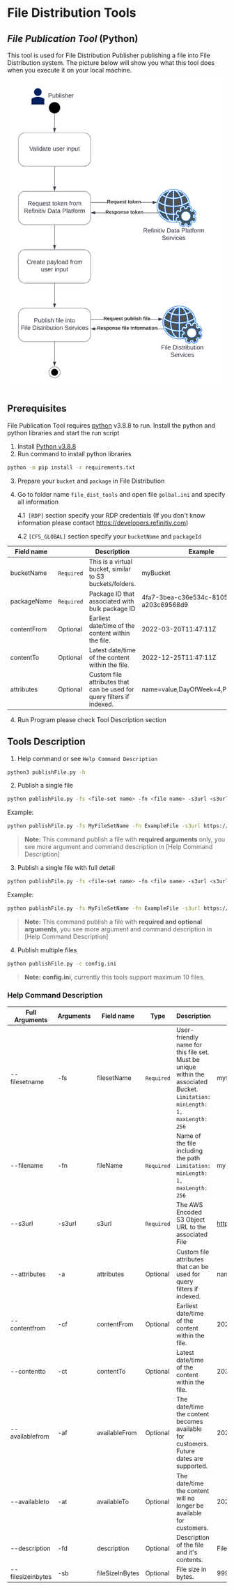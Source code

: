 # File Distribution Tools
## _File Publication Tool_ (Python)
This tool is used for File Distribution Publisher publishing a file into File Distribution system. The picture below will show you what this tool does when you execute it on your local machine.
![](overview_flow.png)


## Prerequisites
File Publication Tool requires [python](https://www.python.org/ftp/python/3.8.8/Python-3.8.8.tgz)  v3.8.8 to run.
Install the python and python libraries and start the run script
1. Install [Python v3.8.8](https://www.python.org/ftp/python/3.8.8/Python-3.8.8.tgz)
2. Run command to install python libraries
```sh
python -m pip install -r requirements.txt
```
3. Prepare your `bucket` and `package` in File Distribution
4. Go to folder name `file_dist_tools` and open file `golbal.ini` and specify all information

    4.1` [RDP]` section specify your RDP credentials (If you don't know information please contact https://developers.refinitiv.com)

    4.2 `[CFS_GLOBAL]` section specify your `bucketName` and `packageId`

|Field name||Description         |Example
|--------|-----------|-------------|-------------|
|bucketName|`Required`|This is a virtual bucket, similar to S3 buckets/folders.|myBucket|
|packageName|`Required`|Package ID that associated with bulk package ID|4fa7-3bea-c36e534c-8105-a203c69568d9|
|contentFrom   |Optional|Earliest date/time of the content within the file.|2022-03-20T11:47:11Z|
|contentTo   |Optional|Latest date/time of the content within the file.|2022-12-25T11:47:11Z|
|attributes   |Optional|Custom file attributes that can be used for query filters if indexed.|name=value,DayOfWeek=4,Product=CFS|

4. Run Program please check Tool Description section


## Tools Description
1. Help command or see `Help Command Description`
```sh
python3 publishFile.py -h 
```

2. Publish a single file
```sh
python publishFile.py -fs <file-set name> -fn <file name> -s3url <s3url>
```

Example:
```sh
python publishFile.py -fs MyFileSetName -fn ExampleFile -s3url https://s3.amazonaws.com/bucket/ExampleFile.csv
```
> **Note:**  This command publish a file with  **required arguments** only, you see more argument and command description in [Help Command Description]

3. Publish a single file with full detail
```sh
python publishFile.py -fs <file-set name> -fn <file name> -s3url <s3url> -a <attributes> -cf <content from> -ct <content to> -af <available from> -at <available to> -fd <file description> -sb <file size in bytes>
```
Example:
```sh
python publishFile.py -fs MyFileSetName -fn ExampleFile -s3url https://s3.amazonaws.com/bucket/ExampleFile.csv -a example=publish,product=publishtools,extra=fulloptions -cf "2022-03-20T11:47:11Z" -ct "2032-03-20T11:47:11Z" -af "2022-03-21T11:47:11Z" -at "2023-03-21T11:47:11Z" -fd "Example Description" -sb 999
```
> **Note:**  This command publish a file with **required and optional arguments**, you see more argument and command description in [Help Command Description]

4. Publish multiple files
```sh
python publishFile.py -c config.ini
```
> **Note:**  **config.ini**, currently this tools support maximum 10 files.

### Help Command Description
|Full Arguments| Arguments|Field name|Type|Description| Example|
|--------|-----------|-------------|-------------|-------------|-------------|
|--filesetname|-fs| filesetName| `Required`|User-friendly name for this file set. Must be unique within the associated Bucket. `Limitation: minLength: 1, maxLength: 256 `|myfilesetname|
|--filename|-fn| fileName| `Required`|Name of the file including the path `Limitation: minLength: 1, maxLength: 256 `|my-file|
|--s3url|-s3url| s3url| `Required`|The AWS Encoded S3 Object URL to the associated File|https://s3.amazonaws.com/bucket/key.json|
|--attributes|-a| attributes | Optional|Custom file attributes that can be used for query filters if indexed.|name=value,DayOfWeek=4,Product=CFS|
|--contentfrom|-cf|contentFrom | Optional|Earliest date/time of the content within the file.|2022-03-20T11:47:11Z|
|--contentto|-ct| contentTo|Optional|Latest date/time of the content within the file.|2032-03-20T11:47:11Z|
|--availablefrom|-af| availableFrom|Optional|The date/time the content becomes available for customers. Future dates are supported.|2022-03-21T11:47:11Z|
|--availableto|-at| availableTo|Optional|The date/time the content will no longer be available for customers.|2023-03-21T11:47:11Z|
|--description|-fd| description| Optional|Description of the file and it's contents.|File Publication from example tools|
|--filesizeinbytes|-sb| fileSizeInBytes|Optional|File size in bytes.|999|
